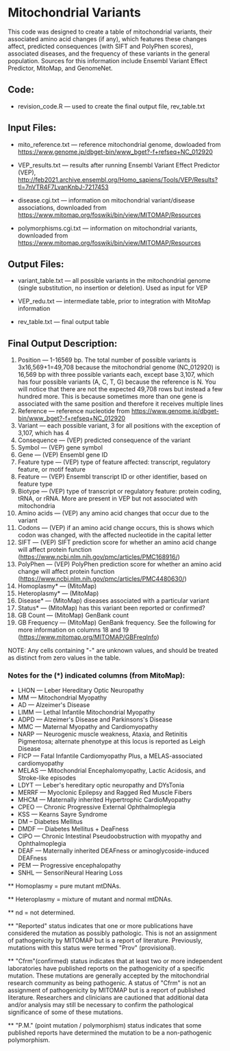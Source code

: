 # Mitochondrial Variants
This code was designed to create a table of mitochondrial variants, their associated amino acid changes (if any), which features these changes affect, predicted consequences (with SIFT and PolyPhen scores), associated diseases, and the frequency of these variants in the general population. Sources for this information include Ensembl Variant Effect Predictor, MitoMap, and GenomeNet.

## Code:

* revision_code.R — used to create the final output file, rev_table.txt

## Input Files:

* mito_reference.txt — reference mitochondrial genome, dowloaded from https://www.genome.jp/dbget-bin/www_bget?-f+refseq+NC_012920

* VEP_results.txt — results after running Ensembl Variant Effect Predictor (VEP), http://feb2021.archive.ensembl.org/Homo_sapiens/Tools/VEP/Results?tl=7nVTR4F7LvanKnbJ-7217453

* disease.cgi.txt — information on mitochondrial variant/disease associations, downloaded from https://www.mitomap.org/foswiki/bin/view/MITOMAP/Resources

* polymorphisms.cgi.txt — information on mitochondrial variants, downloaded from https://www.mitomap.org/foswiki/bin/view/MITOMAP/Resources

## Output Files:

* variant_table.txt — all possible variants in the mitochondrial genome (single substitution, no insertion or deletion). Used as input for VEP

* VEP_redu.txt — intermediate table, prior to integration with MitoMap information

* rev_table.txt — final output table

## Final Output Description:

1. Position — 1-16569 bp. The total number of possible variants is 3x16,569+1=49,708 because the mitochondrial genome (NC_012920) is 16,569 bp with three possible variants each, except base 3,107, which has four possible variants (A, C, T, G) because the reference is N. You will notice that there are not the expected 49,708 rows but instead a few hundred more. This is because sometimes more than one gene is associated with the same position and therefore it receives multiple lines
2. Reference — reference nucleotide from https://www.genome.jp/dbget-bin/www_bget?-f+refseq+NC_012920
3. Variant — each possible variant, 3 for all positions with the exception of 3,107, which has 4
4. Consequence — (VEP) predicted consequence of the variant
5. Symbol — (VEP) gene symbol
6. Gene — (VEP) Ensembl gene ID
7. Feature type — (VEP) type of feature affected: transcript, regulatory feature, or motif feature
8. Feature — (VEP) Ensembl transcript ID or other identifier, based on feature type
9. Biotype — (VEP) type of transcript or regulatory feature: protein coding, tRNA, or rRNA. More are present in VEP but not associated with mitochondria
10. Amino acids — (VEP) any amino acid changes that occur due to the variant
11. Codons — (VEP) if an amino acid change occurs, this is shows which codon was changed, with the affected nucleotide in the capital letter
12. SIFT — (VEP) SIFT prediction score for whether an amino acid change will affect protein function (https://www.ncbi.nlm.nih.gov/pmc/articles/PMC168916/)
13. PolyPhen — (VEP) PolyPhen prediction score for whether an amino acid change will affect protein function (https://www.ncbi.nlm.nih.gov/pmc/articles/PMC4480630/)
14. Homoplasmy* — (MitoMap)
15. Heteroplasmy* — (MitoMap)
16. Disease* — (MitoMap) diseases associated with a particular variant
17. Status* — (MitoMap) has this variant been reported or confirmed?
18. GB Count — (MitoMap) GenBank count
19. GB Frequency — (MitoMap) GenBank frequency. See the following for more information on columns 18 and 19 (https://www.mitomap.org/MITOMAP/GBFreqInfo)
 
NOTE: Any cells containing "-" are unknown values, and should be treated as distinct from zero values in the table.

### Notes for the (*) indicated columns (from MitoMap):
* LHON — Leber Hereditary Optic Neuropathy
* MM — Mitochondrial Myopathy
* AD — Alzeimer's Disease
* LIMM — Lethal Infantile Mitochondrial Myopathy
* ADPD — Alzeimer's Disease and Parkinsons's Disease
* MMC — Maternal Myopathy and Cardiomyopathy
* NARP — Neurogenic muscle weakness, Ataxia, and Retinitis Pigmentosa; alternate phenotype at this locus is reported as Leigh Disease
* FICP — Fatal Infantile Cardiomyopathy Plus, a MELAS-associated cardiomyopathy
* MELAS — Mitochondrial Encephalomyopathy, Lactic Acidosis, and Stroke-like episodes
* LDYT — Leber's hereditary optic neuropathy and DYsTonia
* MERRF — Myoclonic Epilepsy and Ragged Red Muscle Fibers
* MHCM — Maternally inherited Hypertrophic CardioMyopathy
* CPEO — Chronic Progressive External Ophthalmoplegia
* KSS — Kearns Sayre Syndrome
* DM – Diabetes Mellitus
* DMDF — Diabetes Mellitus + DeaFness
* CIPO — Chronic Intestinal Pseudoobstruction with myopathy and Ophthalmoplegia
* DEAF — Maternally inherited DEAFness or aminoglycoside-induced DEAFness
* PEM — Progressive encephalopathy
* SNHL — SensoriNeural Hearing Loss

** Homoplasmy = pure mutant mtDNAs.

** Heteroplasmy = mixture of mutant and normal mtDNAs.

** nd = not determined.

** "Reported" status indicates that one or more publications have considered the mutation as possibly pathologic. This is not an assignment of pathogenicity by MITOMAP but is a report of literature. Previously, mutations with this status were termed "Prov" (provisional).

** "Cfrm"(confirmed) status indicates that at least two or more independent laboratories have published reports on the pathogenicity of a specific mutation. These mutations are generally accepted by the mitochondrial research community as being pathogenic. A status of "Cfrm" is not an assignment of pathogenicity by MITOMAP but is a report of published literature. Researchers and clinicians are cautioned that additional data and/or analysis may still be necessary to confirm the pathological significance of some of these mutations.

** "P.M." (point mutation / polymorphism) status indicates that some published reports have determined the mutation to be a non-pathogenic polymorphism.
 
